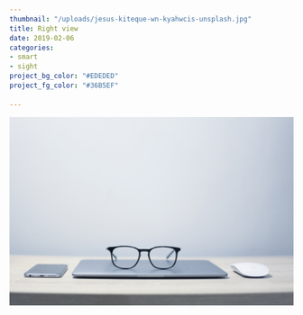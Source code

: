 ```yaml
---
thumbnail: "/uploads/jesus-kiteque-wn-kyahwcis-unsplash.jpg"
title: Right view
date: 2019-02-06
categories:
- smart
- sight
project_bg_color: "#EDEDED"
project_fg_color: "#36B5EF"

---
```

![](/uploads/jesus-kiteque-wn-kyahwcis-unsplash.jpg)